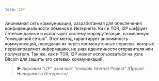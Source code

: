 ```yaml
---
term: I2P
---
```


Анонимная сеть коммуникаций, разработанная для обеспечения конфиденциальности обменов в Интернете. Как и TOR, I2P шифрует сетевые данные и использует систему маршрутизации, называемую "смешанной сетью". Этот метод гарантирует анонимность коммуникаций, передавая их через промежуточные серверы, которые перенаправляют информацию, не зная идентичности отправителя или получателя. Так же, как и TOR, I2P может использоваться на узле Bitcoin для защиты его сетевых коммуникаций.

> ► *Акроним "I2P" означает "Invisible Internet Project" (Проект Невидимого Интернета).*
